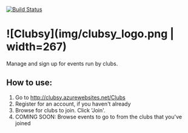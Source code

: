 [![Build Status](https://dev.azure.com/dustyfox/Clubsy/_apis/build/status/fsackur.Clubsy?branchName=master)](https://dev.azure.com/dustyfox/Clubsy/_build/latest?definitionId=1&branchName=master)

# ![Clubsy](img/clubsy_logo.png | width=267)

Manage and sign up for events run by clubs.

## How to use:

1. Go to http://clubsy.azurewebsites.net/Clubs
2. Register for an account, if you haven't already
3. Browse for clubs to join. Click 'Join'.
4. COMING SOON: Browse events to go to from the clubs that you've joined
